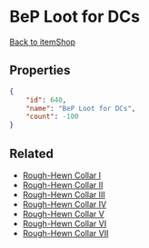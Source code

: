 # BeP Loot for DCs

<no description available>

[Back to itemShop](../item-shops.md)

## Properties

```json
{
    "id": 640,
    "name": "BeP Loot for DCs",
    "count": -100
}
```

## Related

- [Rough-Hewn Collar I](../items/19043-rough-hewn-collar-i.md)
- [Rough-Hewn Collar II](../items/19044-rough-hewn-collar-ii.md)
- [Rough-Hewn Collar III](../items/19045-rough-hewn-collar-iii.md)
- [Rough-Hewn Collar IV](../items/19046-rough-hewn-collar-iv.md)
- [Rough-Hewn Collar V](../items/19047-rough-hewn-collar-v.md)
- [Rough-Hewn Collar VI](../items/19048-rough-hewn-collar-vi.md)
- [Rough-Hewn Collar VII](../items/19049-rough-hewn-collar-vii.md)

